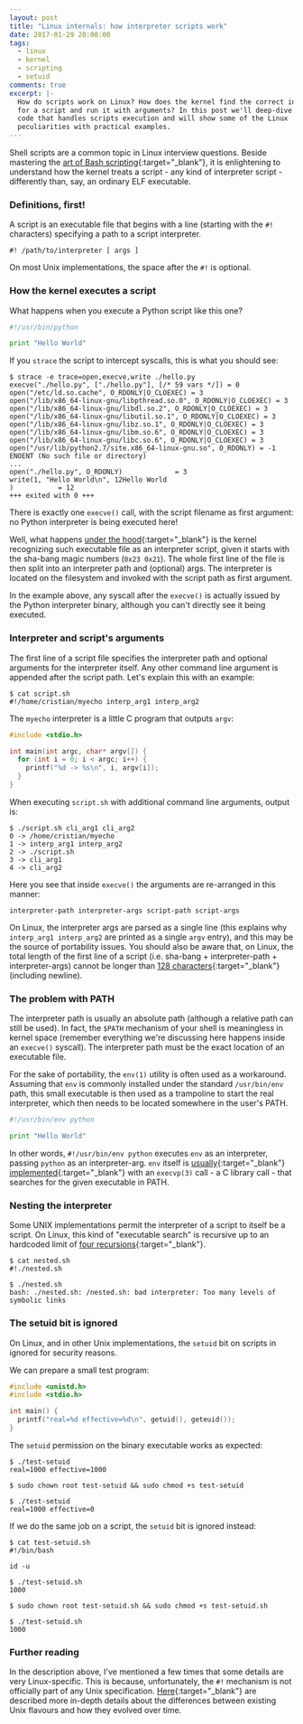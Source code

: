 ```yaml
---
layout: post
title: "Linux internals: how interpreter scripts work"
date: 2017-01-29 20:00:00
tags:
  - linux
  - kernel
  - scripting
  - setuid
comments: true
excerpt: |-
  How do scripts work on Linux? How does the kernel find the correct interpreter
  for a script and run it with arguments? In this post we'll deep-dive into kernel
  code that handles scripts execution and will show some of the Linux
  peculiarities with practical examples.
---
```


Shell scripts are a common topic in Linux interview questions. Beside mastering
the [art of Bash scripting](http://tldp.org/LDP/abs/html/){:target="_blank"}, it
is enlightening to understand how the kernel treats a script - any kind of
interpreter script - differently than, say, an ordinary ELF executable.

### Definitions, first!

A script is an executable file that begins with a line (starting with the `#!`
characters) specifying a path to a script interpreter.

```
#! /path/to/interpreter [ args ]
```

On most Unix implementations, the space after the `#!` is optional.

### How the kernel executes a script

What happens when you execute a Python script like this one?

```python
#!/usr/bin/python

print "Hello World"
```

If you `strace` the script to intercept syscalls, this is what you should see:

```
$ strace -e trace=open,execve,write ./hello.py
execve("./hello.py", ["./hello.py"], [/* 59 vars */]) = 0
open("/etc/ld.so.cache", O_RDONLY|O_CLOEXEC) = 3
open("/lib/x86_64-linux-gnu/libpthread.so.0", O_RDONLY|O_CLOEXEC) = 3
open("/lib/x86_64-linux-gnu/libdl.so.2", O_RDONLY|O_CLOEXEC) = 3
open("/lib/x86_64-linux-gnu/libutil.so.1", O_RDONLY|O_CLOEXEC) = 3
open("/lib/x86_64-linux-gnu/libz.so.1", O_RDONLY|O_CLOEXEC) = 3
open("/lib/x86_64-linux-gnu/libm.so.6", O_RDONLY|O_CLOEXEC) = 3
open("/lib/x86_64-linux-gnu/libc.so.6", O_RDONLY|O_CLOEXEC) = 3
open("/usr/lib/python2.7/site.x86_64-linux-gnu.so", O_RDONLY) = -1 ENOENT (No such file or directory)
...
open("./hello.py", O_RDONLY)             = 3
write(1, "Hello World\n", 12Hello World
)           = 12
+++ exited with 0 +++
```

There is exactly one `execve()` call, with the script filename as first
argument: no Python interpreter is being executed here!

Well, what happens [under the
hood](http://lxr.free-electrons.com/source/fs/binfmt_script.c){:target="_blank"}
is the kernel recognizing such executable file as an interpreter script, given
it starts with the sha-bang magic numbers (`0x23 0x21`). The whole first line of
the file is then split into an interpreter path and (optional) args. The
interpreter is located on the filesystem and invoked with the script path as
first argument.

In the example above, any syscall after the `execve()` is actually issued by the
Python interpreter binary, although you can't directly see it being executed.

### Interpreter and script's arguments

The first line of a script file specifies the interpreter path and optional
arguments for the interpreter itself. Any other command line argument is
appended after the script path. Let's explain this with an example:

```
$ cat script.sh
#!/home/cristian/myecho interp_arg1 interp_arg2
```

The `myecho` interpreter is a little C program that outputs `argv`:

```c
#include <stdio.h>

int main(int argc, char* argv[]) {
  for (int i = 0; i < argc; i++) {
    printf("%d -> %s\n", i, argv[i]);
  }
}
```

When executing `script.sh` with additional command line arguments, output is:

```
$ ./script.sh cli_arg1 cli_arg2
0 -> /home/cristian/myecho
1 -> interp_arg1 interp_arg2
2 -> ./script.sh
3 -> cli_arg1
4 -> cli_arg2
```

Here you see that inside `execve()` the arguments are re-arranged in this
manner:

```
interpreter-path interpreter-args script-path script-args
```

On Linux, the interpreter args are parsed as a single line (this explains why
`interp_arg1 interp_arg2` are printed as a single `argv` entry), and this may be
the source of portability issues. You should also be aware that, on Linux, the
total length of the first line of a script (i.e. sha-bang + interpreter-path +
interpreter-args) cannot be longer than [128
characters](http://lxr.free-electrons.com/source/include/uapi/linux/binfmts.h){:target="_blank"}
(including newline).

### The problem with PATH

The interpreter path is usually an absolute path (although a relative path can
still be used). In fact, the `$PATH` mechanism of your shell is meaningless in
kernel space (remember everything we're discussing here happens inside an
`execve()` syscall). The interpreter path must be the exact location of an
executable file.

For the sake of portability, the `env(1)` utility is often used as a workaround.
Assuming that `env` is commonly installed under the standard `/usr/bin/env`
path, this small executable is then used as a trampoline to start the real
interpreter, which then needs to be located somewhere in the user's PATH.

```python
#!/usr/bin/env python

print "Hello World"
```

In other words, `#!/usr/bin/env python` executes `env` as an interpreter,
passing `python` as an interpreter-arg. `env` itself is
[usually](http://git.savannah.gnu.org/gitweb/?p=coreutils.git;a=blob;f=src/env.c){:target="_blank"}
[implemented](https://git.busybox.net/busybox/tree/coreutils/env.c){:target="_blank"}
with an `execvp(3)` call - a C library call - that searches for the given
executable in PATH.

### Nesting the interpreter

Some UNIX implementations permit the interpreter of a script to itself be a
script. On Linux, this kind of "executable search" is recursive up to an
hardcoded limit of [four
recursions](http://lxr.free-electrons.com/source/fs/exec.c#L1560){:target="_blank"}.


```
$ cat nested.sh
#!./nested.sh

$ ./nested.sh
bash: ./nested.sh: /nested.sh: bad interpreter: Too many levels of symbolic links
```

### The setuid bit is ignored

On Linux, and in other Unix implementations, the `setuid` bit on scripts in
ignored for security reasons.

We can prepare a small test program:

```c
#include <unistd.h>
#include <stdio.h>

int main() {
  printf("real=%d effective=%d\n", getuid(), geteuid());
}
```

The `setuid` permission on the binary executable works as expected:

```
$ ./test-setuid
real=1000 effective=1000

$ sudo chown root test-setuid && sudo chmod +s test-setuid

$ ./test-setuid
real=1000 effective=0
```

If we do the same job on a script, the `setuid` bit is ignored instead:

```
$ cat test-setuid.sh
#!/bin/bash

id -u

$ ./test-setuid.sh
1000

$ sudo chown root test-setuid.sh && sudo chmod +s test-setuid.sh

$ ./test-setuid.sh
1000
```

### Further reading

In the description above, I've mentioned a few times that some details are very
Linux-specific. This is because, unfortunately, the `#!` mechanism is not
officially part of any Unix specification.
[Here](http://www.in-ulm.de/~mascheck/various/shebang/){:target="_blank"} are
described more in-depth details about the differences between existing Unix
flavours and how they evolved over time.
